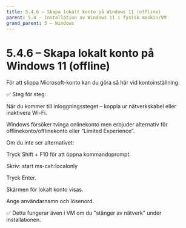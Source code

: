 ```yaml
---
title: 5.4.6 – Skapa lokalt konto på Windows 11 (offline)
parent: 5.4 – Installation av Windows 11 i fysisk maskin/VM
grand_parent: 5 – Windows
---
```

# 5.4.6 – Skapa lokalt konto på Windows 11 (offline)

För att slippa Microsoft-konto kan du göra så här vid kontoinställning:

✅ Steg för steg:

När du kommer till inloggningssteget – koppla ur nätverkskabel eller inaktivera Wi-Fi.

Windows försöker tvinga onlinekonto men erbjuder alternativ för offlinekonto/offlinekonto eller “Limited Experience”.

Om du inte ser alternativet:

Tryck Shift + F10 för att öppna kommandoprompt.

Skriv: start ms-cxh:localonly

Tryck Enter.

Skärmen för lokalt konto visas.

Ange användarnamn och lösenord.

✅ Detta fungerar även i VM om du "stänger av nätverk" under installationen.

